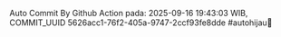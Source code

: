 Auto Commit By Github Action pada: 2025-09-16 19:43:03 WIB, COMMIT_UUID 5626acc1-76f2-405a-9747-2ccf93fe8dde #autohijau🗿
